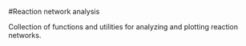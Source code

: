 #Reaction network analysis

Collection of functions and utilities for analyzing and plotting reaction networks.
